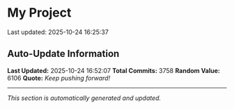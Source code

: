 # My Project


Last updated: 2025-10-24 16:25:37





















































































































































































































































































































































































































































































































































































































































































































































































































































































































































































































































































































































































































































































































































































































































































































































































































































































































































































































































































































































































































































































































































































































































































































































































































































































































































































































































































































































































































































































































































































































































































































































































































































































































































































































































































































































































































































































































































































































































































































































































































































































































































































































































































































## Auto-Update Information

**Last Updated:** 2025-10-24 16:52:07
**Total Commits:** 3758
**Random Value:** 6106
**Quote:** _Keep pushing forward!_

---
_This section is automatically generated and updated._